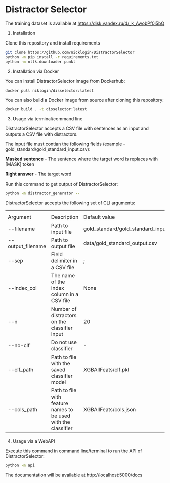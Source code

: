 # Distractor Selector

The training dataset is available at https://disk.yandex.ru/d/_k_AwobPf0l5bQ

1. Installation

Clone this repository and install requirements

```bash
git clone https://github.com/nicklogin/DistractorSelector
python -m pip install -r requirements.txt
python -m nltk.downloader punkt
```

2. Installation via Docker

You can install DistractorSelector image from Dockerhub:

```bash
docker pull niklogin/disselector:latest
```

You can also build a Docker image from source after cloning this repository:

```bash
docker build . -t disselector:latest
```

3. Usage via terminal/command line

DistractorSelector accepts a CSV file with sentences as an input and outputs a CSV file with distractors.

The input file must contian the following fields (example - gold_standard/gold_standard_input.csv):

<b>Masked sentence</b> - The sentence where the target word is replaces with [MASK] token

<b>Right answer</b> - The target word

Run this command to get output of DistractorSelector:

```bash
python -m distractor_generator --
```

DistractorSelector accepts the following set of CLI arguments:

<table>
    <th>
        <tr>
            <td>Argument</td>
            <td>Description</td>
            <td>Default value</td>
        </tr>
    </th>
    <tr>
        <td>--filename</td>
        <td>Path to input file</td>
        <td>gold_standard/gold_standard_input.csv</td>
    </tr>
    <tr>
        <td>--output_filename</td>
        <td>Path to output file</td>
        <td>data/gold_standard_output.csv</td>
    </tr>
    <tr>
        <td>--sep</td>
        <td>Field delimiter in a CSV file</td>
        <td>;</td>
    </tr>
    <tr>
        <td>--index_col</td>
        <td>The name of the index column in a CSV file</td>
        <td>None</td>
    </tr>
    <tr>
        <td>--n</td>
        <td>Number of distractors on the classifier input</td>
        <td>20</td>
    </tr>
    <tr>
        <td>--no-clf</td>
        <td>Do not use classifier</td>
        <td> - </td>
    </tr>
    <tr>
        <td>--clf_path</td>
        <td>Path to file with the saved classifier model</td>
        <td>XGBAllFeats/clf.pkl</td>
    </tr>
    <tr>
        <td>--cols_path</td>
        <td>Path to file with feature names to be used with the classifier</td>
        <td>XGBAllFeats/cols.json</td>
    </tr>
</table>

4. Usage via a WebAPI

Execute this command in command line/terminal to run the API of DistractorSelector:

```bash
python -m api
```

The documentation will be available at http://localhost:5000/docs
